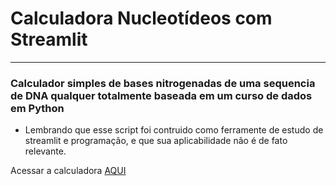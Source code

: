 # Calculadora Nucleotídeos com Streamlit
---
### Calculador simples de bases nitrogenadas de uma sequencia de DNA qualquer totalmente baseada em um curso de dados em Python
- Lembrando que esse script foi contruido como ferramente de estudo de streamlit e programação, e que sua aplicabilidade não é de fato relevante.  

Acessar a calculadora [AQUI](https://share.streamlit.io/czarnoel/calculadora-nucleotideos-streamlit/main/dna-app.py)
